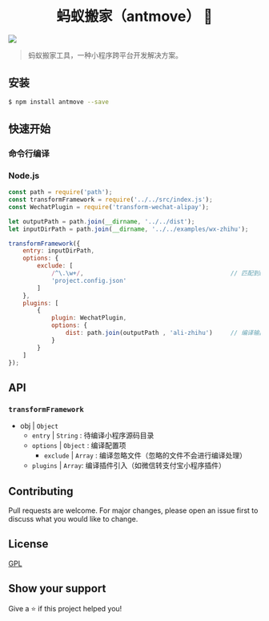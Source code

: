 <h1 align="center">蚂蚁搬家（antmove） 👋</h1>
<p>
  <img src="https://img.shields.io/badge/version-0.2.0-blue.svg?cacheSeconds=2592000" />
</p>

> 蚂蚁搬家工具，一种小程序跨平台开发解决方案。

## 安装

```sh
$ npm install antmove --save
```

## 快速开始

### 命令行编译

### Node.js

```js
const path = require('path');
const transformFramework = require('../../src/index.js');
const WechatPlugin = require('transform-wechat-alipay');

let outputPath = path.join(__dirname, '../../dist');
let inputDirPath = path.join(__dirname, '../../examples/wx-zhihu');

transformFramework({
    entry: inputDirPath,
    options: {
        exclude: [
            /^\.\w+/,                                         // 匹配到的文件将不会编译处理
            'project.config.json'
        ]
    },
    plugins: [
        {
            plugin: WechatPlugin,
            options: {
                dist: path.join(outputPath , 'ali-zhihu')     // 编译输出目录地址
            }
        }
    ]
});

```

## API

### `transformFramework`

* obj | `Object`
  * `entry` | `String` : 待编译小程序源码目录
  * `options` | `Object` : 编译配置项
    * `exclude` | `Array` : 编译忽略文件（忽略的文件不会进行编译处理）
  * `plugins` | `Array`: 编译插件引入（如微信转支付宝小程序插件）


## Contributing
Pull requests are welcome. For major changes, please open an issue first to discuss what you would like to change.

## License
[GPL](https://choosealicense.com/licenses/gpl-3.0/)

## Show your support

Give a ⭐️ if this project helped you!
